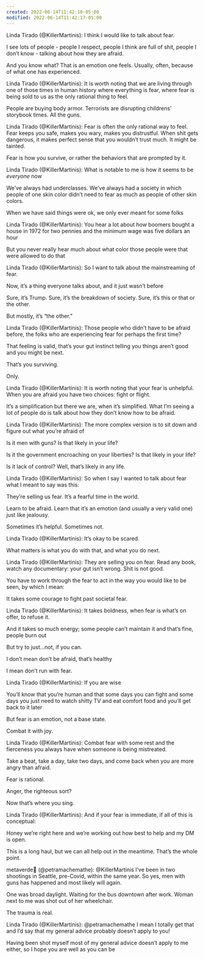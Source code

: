 ```yaml
---
created: 2022-06-14T11:42:10-05:00
modified: 2022-06-14T11:42:17-05:00
---
```


Linda Tirado (@KillerMartinis): I think I would like to talk about fear.

I see lots of people - people I respect, people I think are full of shit, people I don’t know - talking about how they are afraid.

And you know what? That is an emotion one feels. Usually, often, because of what one has experienced.

Linda Tirado (@KillerMartinis): It is worth noting that we are living through one of those times in human history where everything is fear, where fear is being sold to us as the only rational thing to feel.

People are buying body armor. Terrorists are disrupting childrens’ storybook times. All the guns.

Linda Tirado (@KillerMartinis): Fear is often the only rational way to feel. Fear keeps you safe, makes you wary, makes you distrustful. When shit gets dangerous, it makes perfect sense that you wouldn’t trust much. It might be tainted.

Fear is how you survive, or rather the behaviors that are prompted by it.

Linda Tirado (@KillerMartinis): What is notable to me is how it seems to be *everyone* now

We’ve always had underclasses. We’ve always had a society in which people of one skin color didn’t need to fear as much as people of other skin colors.

When we have said things were ok, we only ever meant for some folks

Linda Tirado (@KillerMartinis): You hear a lot about how boomers bought a house in 1972 for two pennies and the minimum wage was five dollars an hour

But you never really hear much about what color those people were that were allowed to do that

Linda Tirado (@KillerMartinis): So I want to talk about the mainstreaming of fear.

Now, it’s a thing everyone talks about, and it just wasn’t before

Sure, it’s Trump. Sure, it’s the breakdown of society. Sure, it’s this or that or the other.

But mostly, it’s “the other.”

Linda Tirado (@KillerMartinis): Those people who didn’t have to be afraid before, the folks who are experiencing fear for perhaps the first time?

That feeling is valid, that’s your gut instinct telling you things aren’t good and you might be next.

That’s you surviving.

Only.

Linda Tirado (@KillerMartinis): It is worth noting that your fear is unhelpful. When you are afraid you have two choices: fight or flight.

It’s a simplification but there we are, when it’s simplified. What I’m seeing a lot of people do is talk about how they don’t know how to be afraid.

Linda Tirado (@KillerMartinis): The more complex version is to sit down and figure out what you’re afraid of

Is it men with guns? Is that likely in your life?

Is it the government encroaching on your liberties? Is that likely in your life?

Is it lack of control? Well, that’s likely in any life.

Linda Tirado (@KillerMartinis): So when I say I wanted to talk about fear what I meant to say was this:

They’re selling us fear. It’s a fearful time in the world.

Learn to be afraid. Learn that it’s an emotion (and usually a very valid one) just like jealousy.

Sometimes it’s helpful. Sometimes not.

Linda Tirado (@KillerMartinis): It’s okay to be scared.

What matters is what you do with that, and what you do next.

Linda Tirado (@KillerMartinis): They are selling you on fear. Read any book, watch any documentary: your gut isn’t wrong. Shit is not good.

You have to work through the fear to act in the way you would like to be seen, by which I mean:

It takes some courage to fight past societal fear.

Linda Tirado (@KillerMartinis): It takes boldness, when fear is what’s on offer, to refuse it.

And it takes so much energy; some people can’t maintain it and that’s fine, people burn out

But try to just…not, if you can.

I don’t mean don’t be afraid, that’s healthy

I mean don’t run with fear.

Linda Tirado (@KillerMartinis): If you are wise

You’ll know that you’re human and that some days you can fight and some days you just need to watch shitty TV and eat comfort food and you’ll get back to it later

But fear is an emotion, not a base state.

Combat it with joy.

Linda Tirado (@KillerMartinis): Combat fear with some rest and the fierceness you always have when someone is being mistreated.

Take a beat, take a day, take two days, and come back when you are more angry than afraid.

Fear is rational.

Anger, the righteous sort?

Now that’s where you sing.

Linda Tirado (@KillerMartinis): And if your fear is immediate, if all of this is conceptual:

Honey we’re right here and we’re working out how best to help and my DM is open.

This is a long haul, but we can all help out in the meantime. That’s the whole point.

metaverde🐝 (@petramachemathe): @KillerMartinis I’ve been in two shootings in Seattle, pre-Covid, within the same year. So yes, men with guns has happened and most likely will again. 

One was broad daylight. 
Waiting for the bus downtown after work. Woman next to me was shot out of her wheelchair. 

The trauma is real.

Linda Tirado (@KillerMartinis): @petramachemathe I mean I totally get that and I’d say that my general advice probably doesn’t apply to you!

Having been shot myself most of my general advice doesn’t apply to me either, so I hope you are well as you can be
